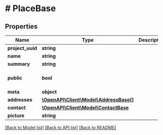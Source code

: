 # # PlaceBase

## Properties

Name | Type | Description | Notes
------------ | ------------- | ------------- | -------------
**project_uuid** | **string** |  | [optional]
**name** | **string** |  |
**summary** | **string** |  | [optional]
**public** | **bool** |  | [optional] [default to true]
**meta** | **object** |  | [optional]
**addresses** | [**\OpenAPI\Client\Model\AddressBase[]**](AddressBase.md) |  | [optional]
**contact** | [**\OpenAPI\Client\Model\ContactBase**](ContactBase.md) |  | [optional]
**picture** | **string** |  | [optional]

[[Back to Model list]](../../README.md#models) [[Back to API list]](../../README.md#endpoints) [[Back to README]](../../README.md)
